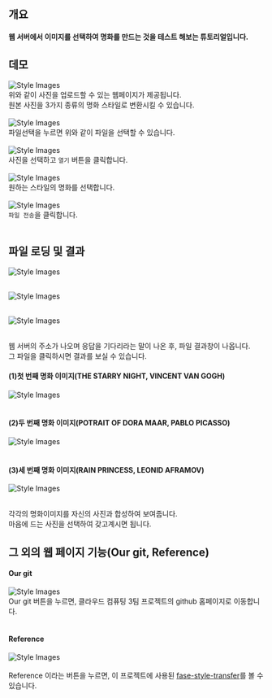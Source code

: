 ## 개요
#### 웹 서버에서 이미지를 선택하여 명화를 만드는 것을 테스트 해보는 튜토리얼입니다. </br>

## 데모 
![Style Images](https://github.com/BJ-Lim/Cloud/blob/master/captures/demo_00.png)</br>
위와 같이 사진을 업로드할 수 있는 웹페이지가 제공됩니다. </br>
원본 사진을 3가지 종류의 명화 스타일로 변환시킬 수 있습니다.</br></br>
![Style Images](https://github.com/BJ-Lim/Cloud/blob/master/captures/demo_01.png)</br>
파일선택을 누르면 위와 같이 파일을 선택할 수 있습니다. </br></br>
![Style Images](https://github.com/BJ-Lim/Cloud/blob/master/captures/demo_02.png)</br>
사진을 선택하고 `열기` 버튼을 클릭합니다.</br></br>
![Style Images](https://github.com/BJ-Lim/Cloud/blob/master/captures/demo_select_01.png)</br>
원하는 스타일의 명화를 선택합니다.</br></br>
![Style Images](https://github.com/BJ-Lim/Cloud/blob/master/captures/demo_03.png)</br>
`파일 전송`을 클릭합니다.</br></br>
## 파일 로딩 및 결과 

![Style Images](https://github.com/BJ-Lim/Cloud/blob/master/captures/demo_04.PNG)</br></br>

![Style Images](https://github.com/BJ-Lim/Cloud/blob/master/captures/demo_05.PNG)</br></br>

![Style Images](https://github.com/BJ-Lim/Cloud/blob/master/captures/demo_07_2.png)</br></br>

웹 서버의 주소가 나오며 응답을 기다리라는 말이 나온 후, 파일 결과창이 나옵니다.</br>
그 파일을 클릭하시면 결과를 보실 수 있습니다.

#### (1)첫 번째 명화 이미지(THE STARRY NIGHT, VINCENT VAN GOGH) </br>
![Style Images](https://github.com/BJ-Lim/Cloud/blob/master/captures/demo_07_2.png)</br></br>

#### (2)두 번째 명화 이미지(POTRAIT OF DORA MAAR, PABLO PICASSO) </br>
![Style Images](https://github.com/BJ-Lim/Cloud/blob/master/captures/demo_08_1.png)</br></br>

#### (3)세 번째 명화 이미지(RAIN PRINCESS, LEONID AFRAMOV) </br>
![Style Images](https://github.com/BJ-Lim/Cloud/blob/master/captures/demo_09_2.png)</br></br>

각각의 명화이미지를 자신의 사진과 합성하여 보여줍니다. </br>
마음에 드는 사진을 선택하여 갖고계시면 됩니다.

## 그 외의 웹 페이지 기능(Our git, Reference)
#### Our git
![Style Images](https://github.com/BJ-Lim/Cloud/blob/master/captures/demo_10.png)</br>
Our git 버튼을 누르면, 클라우드 컴퓨팅 3팀 프로젝트의 github 홈페이지로 이동합니다.</br></br>

#### Reference
![Style Images](https://github.com/BJ-Lim/Cloud/blob/master/captures/demo_11.png)</br></br>
Reference 이라는 버튼을 누르면, 이 프로젝트에 사용된 [fase-style-transfer](https://github.com/ShafeenTejani/fast-style-transfer/blob/master/README.md)를 볼 수 있습니다.

